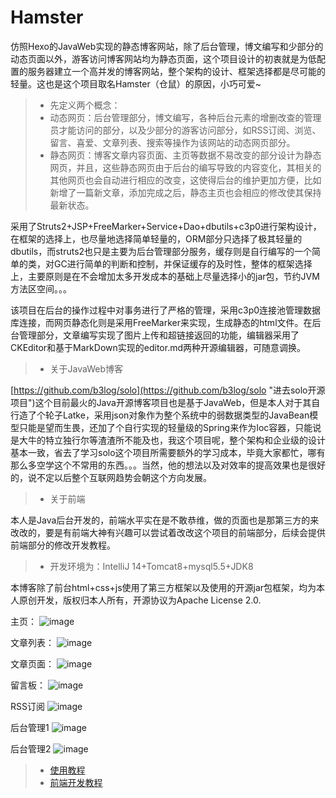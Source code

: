 # Hamster
仿照Hexo的JavaWeb实现的静态博客网站，除了后台管理，博文编写和少部分的动态页面以外，游客访问博客网站均为静态页面，这个项目设计的初衷就是为低配置的服务器建立一个高并发的博客网站，整个架构的设计、框架选择都是尽可能的轻量。这也是这个项目取名Hamster（仓鼠）的原因，小巧可爱~

>* 先定义两个概念：
>* 动态网页：后台管理部分，博文编写，各种后台元素的增删改查的管理员才能访问的部分，以及少部分的游客访问部分，如RSS订阅、浏览、留言、喜爱、文章列表、搜索等操作为该网站的动态网页部分。
>* 静态网页：博客文章内容页面、主页等数据不易改变的部分设计为静态网页，并且，这些静态网页由于后台的编写导致的内容变化，其相关的其他网页也会自动进行相应的改变，这使得后台的维护更加方便，比如新增了一篇新文章，添加完成之后，静态主页也会相应的修改使其保持最新状态。

采用了Struts2+JSP+FreeMarker+Service+Dao+dbutils+c3p0进行架构设计，在框架的选择上，也尽量地选择简单轻量的，ORM部分只选择了极其轻量的dbutils，而struts2也只是主要为后台管理部分服务，缓存则是自行编写的一个简单的类，对GC进行简单的判断和控制，并保证缓存的及时性，整体的框架选择上，主要原则是在不会增加太多开发成本的基础上尽量选择小的jar包，节约JVM方法区空间。。。

该项目在后台的操作过程中对事务进行了严格的管理，采用c3p0连接池管理数据库连接，而网页静态化则是采用FreeMarker来实现，生成静态的html文件。在后台管理部分，文章编写实现了图片上传和超链接返回的功能，编辑器采用了CKEditor和基于MarkDown实现的editor.md两种开源编辑器，可随意调换。


>* 关于JavaWeb博客

[https://github.com/b3log/solo](https://github.com/b3log/solo "进去solo开源项目")这个目前最火的Java开源博客项目也是基于JavaWeb，但是本人对于其自行造了个轮子Latke，采用json对象作为整个系统中的弱数据类型的JavaBean模型只能是望而生畏，还加了个自行实现的轻量级的Spring来作为Ioc容器，只能说是大牛的特立独行尔等渣渣所不能及也，我这个项目呢，整个架构和企业级的设计基本一致，省去了学习solo这个项目所需要额外的学习成本，毕竟大家都忙，哪有那么多空学这个不常用的东西。。。当然，他的想法以及对效率的提高效果也是很好的，说不定以后整个互联网趋势会朝这个方向发展。

>* 关于前端

本人是Java后台开发的，前端水平实在是不敢恭维，做的页面也是那第三方的来改改的，要是有前端大神有兴趣可以尝试着改改这个项目的前端部分，后续会提供前端部分的修改开发教程。

>* 开发环境为：IntelliJ 14+Tomcat8+mysql5.5+JDK8

本博客除了前台html+css+js使用了第三方框架以及使用的开源jar包框架，均为本人原创开发，版权归本人所有，开源协议为Apache License 2.0.

主页：
![image](https://github.com/Coselding/Hamster/blob/master/screenshot/index.png)

文章列表：
![image](https://github.com/Coselding/Hamster/blob/master/screenshot/list.png)

文章页面：
![image](https://github.com/Coselding/Hamster/blob/master/screenshot/article.png)

留言板：
![image](https://github.com/Coselding/Hamster/blob/master/screenshot/comment.png)

RSS订阅
![image](https://github.com/Coselding/Hamster/blob/master/screenshot/rss.png)

后台管理1
![image](https://github.com/Coselding/Hamster/blob/master/screenshot/back1.png)

后台管理2
![image](https://github.com/Coselding/Hamster/blob/master/screenshot/back2.png)

>* [使用教程](https://github.com/Coselding/Hamster/wiki/%E4%BD%BF%E7%94%A8%E6%95%99%E7%A8%8B "查看使用教程")
>* [前端开发教程](https://github.com/Coselding/Hamster/wiki/%E5%89%8D%E7%AB%AF%E5%BC%80%E5%8F%91%E6%95%99%E7%A8%8B "查看前端开发教程")
